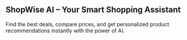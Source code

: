 ## ShopWise AI – Your Smart Shopping Assistant
Find the best deals, compare prices, and get personalized product recommendations instantly with the power of AI.
